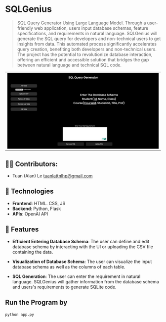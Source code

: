 # SQLGenius
> SQL Query Generator Using Large Language Model. Through a user-friendly web application, users input database schemas, feature specifications, and requirements in natural language. SQLGenius will generate the SQL query for developers and non-technical users to get insights from data. This automated process significantly accelerates query creation, benefiting both developers and non-technical users. The project has the potential to revolutionize database interaction, offering an efficient and accessible solution that bridges the gap between natural language and technical SQL code. 


<table>
  <tr>
    <td>
      <img src = "static/demoimages/1.png">
    </td>
  </tr>
</table>

## 👨‍💻 Contributors:
-  Tuan (Alan) Le tuanlattnlhp@gmail.com

## 💾 Technologies

- **Frontend**: HTML. CSS, JS
- **Backend**: Python, Flask
- **APIs**: OpenAI API

## 🌟 Features

- **Efficient Entering Database Schema**: The user can define and edit database schema by interacting with the UI or uploading the CSV file containing the data.
  
- **Visualization of Database Schema**: The user can visualize the input database schema as well as the columns of each table.


- **SQL Generation**: The user can enter the requirement in natural language. SQLGenius will gather information from the database schema and users's requirements to generate SQLite code.



## Run the Program by 
``python app.py``
